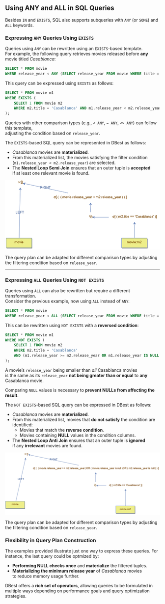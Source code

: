 ## Using ANY and ALL in SQL Queries  

Besides `IN` and `EXISTS`, SQL also supports subqueries with `ANY` (or `SOME`) and `ALL` keywords.  

### Expressing `ANY` Queries Using `EXISTS`  

Queries using `ANY` can be rewritten using an `EXISTS`-based template.  
For example, the following query retrieves movies released before **any** movie titled *Casablanca*:  

```sql
SELECT * FROM movie  
WHERE release_year < ANY (SELECT release_year FROM movie WHERE title = 'Casablanca');  
```

This query can be expressed using `EXISTS` as follows:  

```sql
SELECT * FROM movie m1  
WHERE EXISTS (  
    SELECT 1 FROM movie m2  
    WHERE m2.title = 'Casablanca' AND m1.release_year < m2.release_year  
);  
```

Queries with other comparison types (e.g., `< ANY`, `= ANY`, `<> ANY`) can follow this template,  
adjusting the condition based on `release_year`.  



The `EXISTS`-based SQL query can be represented in DBest as follows:  

- *Casablanca* movies are **materialized**.  
- From this materialized list, the movies satisfying the filter condition  
  (`m1.release_year < m2.release_year`) are selected.  
- The **Nested Loop Semi Join** ensures that an outer tuple is **accepted**  
  if at least one relevant movie is found.  

<img src="assets/images/smaller than any.png" alt="Expressing an ANY-based query as an EXISTS-based query" width="700"/>


The query plan can be adapted for different comparison types by adjusting the filtering condition based on `release_year`.

---

### Expressing `ALL` Queries Using `NOT EXISTS`  

Queries using `ALL` can also be rewritten but require a different transformation.  
Consider the previous example, now using `ALL` instead of `ANY`:  

```sql
SELECT * FROM movie  
WHERE release_year < ALL (SELECT release_year FROM movie WHERE title = 'Casablanca');  
```

This can be rewritten using `NOT EXISTS` with a **reversed condition**:  

```sql
SELECT * FROM movie m1  
WHERE NOT EXISTS (  
    SELECT 1 FROM movie m2  
    WHERE m2.title = 'Casablanca'  
    AND (m1.release_year >= m2.release_year OR m1.release_year IS NULL OR m2.release_year IS NULL)  
);  
```

A movie’s `release_year` being smaller than *all* Casablanca movies  
is the same as its `release_year` **not being greater than or equal** to **any** Casablanca movie.  

Comparing `NULL` values is necessary to **prevent NULLs from affecting the result**.  


The `NOT EXISTS`-based SQL query can be expressed in DBest as follows:  

- *Casablanca* movies are **materialized**.  
- From this materialized list, movies that **do not satisfy** the condition are identified:  
  - Movies that match the **reverse condition**.  
  - Movies containing **NULL** values in the condition columns.  
- The **Nested Loop Anti Join** ensures that an outer tuple is **ignored**  
  if any **irrelevant** movies are found.  


<img src="assets/images/smaller than all.png" alt="Expressing an ALL-based query as an EXISTS-based query" width="800"/>

The query plan can be adapted for different comparison types by adjusting the filtering condition based on `release_year`.


### Flexibility in Query Plan Construction  

The examples provided illustrate just one way to express these queries.  For instance, the last query could be optmized by:

- **Performing NULL checks once** and **materialize** the filtered tuples.  
- **Materializing the minimum release year** of *Casablanca* movies  
  to reduce memory usage further.  


DBest offers a **rich set of operators**, allowing queries to be formulated in multiple ways depending on performance goals and query optimization strategies.  





